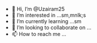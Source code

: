 - 👋 Hi, I’m @Uzairam25
- 👀 I’m interested in ...sm,mnlk;s
- 🌱 I’m currently learning ...sm
- 💞️ I’m looking to collaborate on ...
- 📫 How to reach me ...

<!---
Uzairam25/Uzairam25 is a ✨ special ✨ repository because its `README.md` (this file) appears on your GitHub profile.
You can click the Preview link to take a look at your changes.
--->
